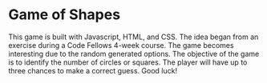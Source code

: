 # Game of Shapes

This game is built with Javascript, HTML, and CSS. The idea began from an exercise during a Code Fellows 4-week course. The game becomes interesting due to the random generated options. 
The objective of the game is to identify the number of circles or squares. The player will have up to three chances to make a correct guess. Good luck!

